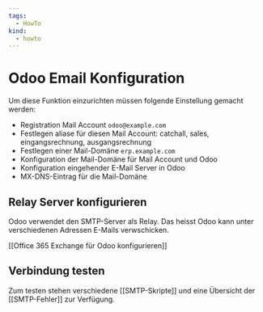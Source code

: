 ```yaml
---
tags:
  - HowTo
kind:
  - howto
---
```


# Odoo Email Konfiguration

Um diese Funktion einzurichten müssen folgende Einstellung gemacht werden:

- Registration Mail Account `odoo@example.com`
- Festlegen aliase für diesen Mail Account: catchall, sales, eingangsrechnung, ausgangsrechnung
- Festlegen einer Mail-Domäne `erp.example.com`
- Konfiguration der Mail-Domäne für Mail Account und Odoo
- Konfiguration eingehender E-Mail Server in Odoo
- MX-DNS-Eintrag für die Mail-Domäne

## Relay Server konfigurieren

Odoo verwendet den SMTP-Server als Relay. Das heisst Odoo kann unter verschiedenen Adressen E-Mails verwschicken.

[[Office 365 Exchange für Odoo konfigurieren]]

## Verbindung testen

Zum testen stehen verschiedene [[SMTP-Skripte]] und eine Übersicht der [[SMTP-Fehler]] zur Verfügung.
